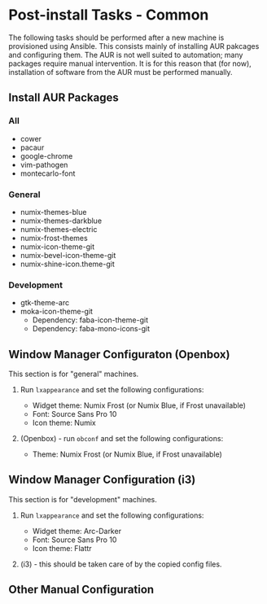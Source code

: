 Post-install Tasks - Common
===========================

The following tasks should be performed after a new machine is provisioned 
using Ansible.  This consists mainly of installing AUR pakcages and configuring 
them.  The AUR is not well suited to automation; many packages require manual 
intervention.  It is for this reason that (for now), installation of software
from the AUR must be performed manually.

Install AUR Packages
--------------------

### All ###
* cower
* pacaur
* google-chrome
* vim-pathogen
* montecarlo-font

### General ###
* numix-themes-blue
* numix-themes-darkblue
* numix-themes-electric
* numix-frost-themes
* numix-icon-theme-git
* numix-bevel-icon-theme-git
* numix-shine-icon.theme-git

### Development ###
* gtk-theme-arc
* moka-icon-theme-git
	* Dependency: faba-icon-theme-git
	* Dependency: faba-mono-icons-git

Window Manager Configuraton (Openbox) 
-------------------------------------

This section is for "general" machines.

1. Run `lxappearance` and set the following configurations:

	* Widget theme: Numix Frost (or Numix Blue, if Frost unavailable)
	* Font: Source Sans Pro 10
	* Icon theme: Numix

2. (Openbox) - run `obconf` and set the following configurations:

	* Theme: Numix Frost (or Numix Blue, if Frost unavailable)

Window Manager Configuration (i3)
---------------------------------

This section is for "development" machines.

1. Run `lxappearance` and set the following configurations:

	* Widget theme: Arc-Darker
	* Font: Source Sans Pro 10
	* Icon theme: Flattr

2. (i3) - this should be taken care of by the copied config files.

Other Manual Configuration
--------------------------
